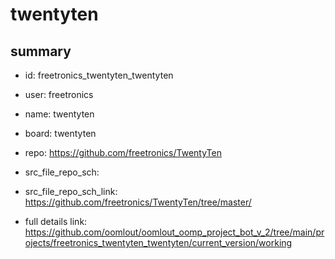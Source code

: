 # twentyten
 
## summary 
* id: freetronics_twentyten_twentyten
* user: freetronics
* name: twentyten
* board: twentyten
* repo: https://github.com/freetronics/TwentyTen



* src_file_repo_sch: 
* src_file_repo_sch_link: https://github.com/freetronics/TwentyTen/tree/master/
* full details link: https://github.com/oomlout/oomlout_oomp_project_bot_v_2/tree/main/projects/freetronics_twentyten_twentyten/current_version/working  






